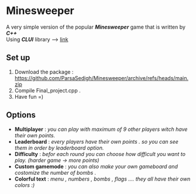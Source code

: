 # Minesweeper
A very simple version of the popular ***Minesweeper*** game that is written by ***C++***</br> 
Using ***CLUI*** library --> [link](https://github.com/SBU-CE/clui)</br>
## Set up
1. Download the package : https://github.com/ParsaSedigh/Minesweeper/archive/refs/heads/main.zip
2. Compile Final_project.cpp . 
3. Have fun =)
## Options 
* **Multiplayer** : *you can play with maximum of 9 other players witch have their own points.*
* **Leaderboard** : *every players have their own points . so you can see them in order by leaderboard option.*
* **Difficulty** : *befor each round you can choose how difficult you want to play. (harder game -> more points)*
* **Custom gamemode** : *you can also make your own gameboard and costomize the number of bombs .*
* **Colorful text** : *menu , numbers , bombs , flags .... they all have their own colors :)*
